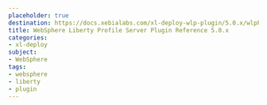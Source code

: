 ```yaml
---
placeholder: true
destination: https://docs.xebialabs.com/xl-deploy-wlp-plugin/5.0.x/wlpPluginManual.html
title: WebSphere Liberty Profile Server Plugin Reference 5.0.x
categories:
- xl-deploy
subject:
- WebSphere
tags:
- websphere
- liberty
- plugin
---
```

